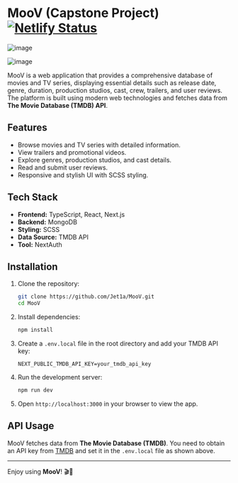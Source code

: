 # MooV (Capstone Project) [![Netlify Status](https://api.netlify.com/api/v1/badges/d1d211d7-137d-4ad2-adf6-4495adab21ed/deploy-status)](https://app.netlify.com/sites/jet1a-moov/deploys)

![image](https://github.com/user-attachments/assets/28930fe8-d1d0-44b2-a821-8f90980584b1)

![image](https://github.com/user-attachments/assets/c98e7423-8c7a-4898-bec5-ff339c56519b)

MooV is a web application that provides a comprehensive database of movies and TV series, displaying essential details such as release date, genre, duration, production studios, cast, crew, trailers, and user reviews. The platform is built using modern web technologies and fetches data from **The Movie Database (TMDB) API**.

## Features

- Browse movies and TV series with detailed information.
- View trailers and promotional videos.
- Explore genres, production studios, and cast details.
- Read and submit user reviews.
- Responsive and stylish UI with SCSS styling.

## Tech Stack

- **Frontend:** TypeScript, React, Next.js
- **Backend:** MongoDB
- **Styling:** SCSS
- **Data Source:** TMDB API
- **Tool:** NextAuth
## Installation

1. Clone the repository:
   ```bash
   git clone https://github.com/Jet1a/MooV.git
   cd MooV
   ```
2. Install dependencies:
   ```bash
   npm install
   ```
3. Create a `.env.local` file in the root directory and add your TMDB API key:
   ```env
   NEXT_PUBLIC_TMDB_API_KEY=your_tmdb_api_key
   ```
4. Run the development server:
   ```bash
   npm run dev
   ```
5. Open `http://localhost:3000` in your browser to view the app.

## API Usage

MooV fetches data from **The Movie Database (TMDB)**. You need to obtain an API key from [TMDB](https://www.themoviedb.org/) and set it in the `.env.local` file as shown above.

---

Enjoy using **MooV**! 🎬🍿
